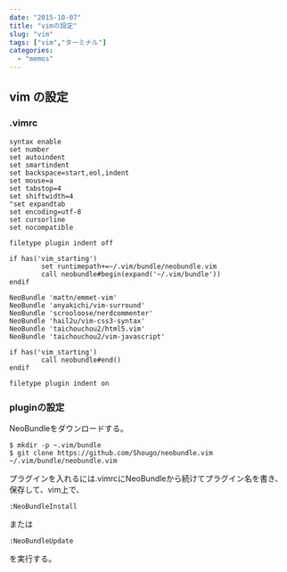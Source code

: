 ```yaml
---
date: "2015-10-07"
title: "vimの設定"
slug: "vim"
tags: ["vim","ターミナル"]
categories:
  - "memos"
---
```

## vim の設定
<!--more-->

### .vimrc

```
syntax enable
set number
set autoindent
set smartindent
set backspace=start,eol,indent
set mouse=a
set tabstop=4
set shiftwidth=4
"set expandtab
set encoding=utf-8
set cursorline
set nocompatible

filetype plugin indent off

if has('vim_starting')
		set runtimepath+=~/.vim/bundle/neobundle.vim
		call neobundle#begin(expand('~/.vim/bundle'))
endif

NeoBundle 'mattn/emmet-vim'
NeoBundle 'anyakichi/vim-surround'
NeoBundle 'scrooloose/nerdcommenter'
NeoBundle 'hail2u/vim-css3-syntax'
NeoBundle 'taichouchou2/html5.vim'
NeoBundle 'taichouchou2/vim-javascript'

if has('vim_starting')
		call neobundle#end()
endif

filetype plugin indent on
```

### pluginの設定

NeoBundleをダウンロードする。  

```
$ mkdir -p ~.vim/bundle
$ git clone https://github.com/Shougo/neobundle.vim ~/.vim/bundle/neobundle.vim
```

プラグインを入れるには.vimrcにNeoBundleから続けてプラグイン名を書き、保存して、vim上で、  

	:NeoBundleInstall

または  

	:NeoBundleUpdate

を実行する。  


